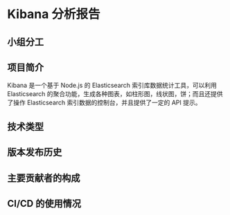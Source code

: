 # Kibana 分析报告

## 小组分工

## 项目简介

Kibana 是一个基于 Node.js 的 Elasticsearch 索引库数据统计工具，可以利用 Elasticsearch 的聚合功能，生成各种图表，如柱形图，线状图，饼；而且还提供了操作 Elasticsearch 索引数据的控制台，并且提供了一定的 API 提示。

## 技术类型

## 版本发布历史

## 主要贡献者的构成

## CI/CD 的使用情况
